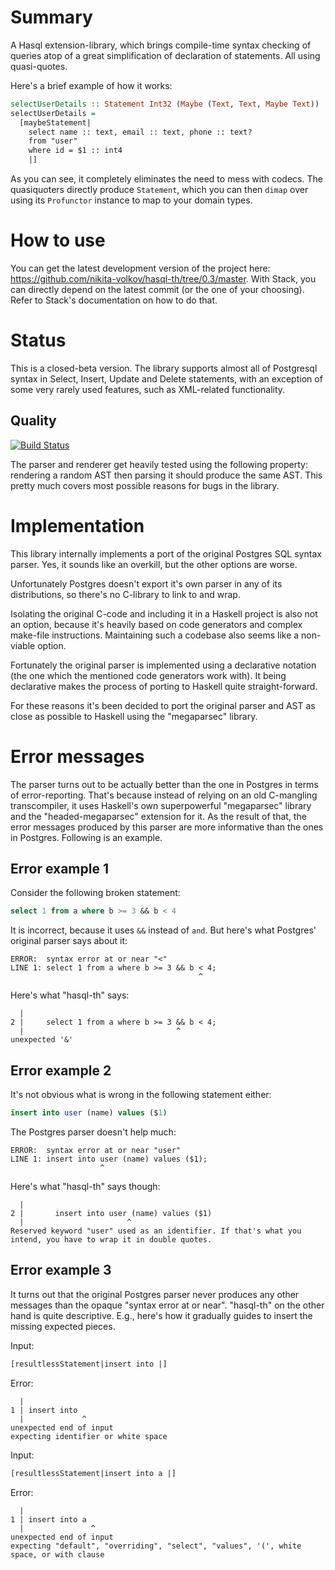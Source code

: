 # Summary

A Hasql extension-library, which brings compile-time syntax checking of queries atop of a great simplification of declaration of statements. All using quasi-quotes.

Here's a brief example of how it works:

```haskell
selectUserDetails :: Statement Int32 (Maybe (Text, Text, Maybe Text))
selectUserDetails =
  [maybeStatement|
    select name :: text, email :: text, phone :: text?
    from "user"
    where id = $1 :: int4
    |]
```

As you can see, it completely eliminates the need to mess with codecs. The quasiquoters directly produce `Statement`, which you can then `dimap` over using its `Profunctor` instance to map to your domain types.

# How to use 

You can get the latest development version of the project here: https://github.com/nikita-volkov/hasql-th/tree/0.3/master. With Stack, you can directly depend on the latest commit (or the one of your choosing). Refer to Stack's documentation on how to do that.

# Status

This is a closed-beta version. The library supports almost all of Postgresql syntax in Select, Insert, Update and Delete statements, with an exception of some very rarely used features, such as XML-related functionality.

## Quality

[![Build Status](https://travis-ci.org/nikita-volkov/hasql-th.svg?branch=master)](https://travis-ci.org/nikita-volkov/hasql-th)

The parser and renderer get heavily tested using the following property: rendering a random AST then parsing it should produce the same AST. This pretty much covers most possible reasons for bugs in the library.

# Implementation

This library internally implements a port of the original Postgres SQL syntax parser. Yes, it sounds like an overkill, but the other options are worse.

Unfortunately Postgres doesn't export it's own parser in any of its distributions, so there's no C-library to link to and wrap.

Isolating the original C-code and including it in a Haskell project is also not an option, because it's heavily based on code generators and complex make-file instructions. Maintaining such a codebase also seems like a non-viable option.

Fortunately the original parser is implemented using a declarative notation (the one which the mentioned code generators work with). It being declarative makes the process of porting to Haskell quite straight-forward. 

For these reasons it's been decided to port the original parser and AST as close as possible to Haskell using the "megaparsec" library.

# Error messages

The parser turns out to be actually better than the one in Postgres in terms of error-reporting. That's because instead of relying on an old C-mangling transcompiler, it uses Haskell's own superpowerful "megaparsec" library and the "headed-megaparsec" extension for it. As the result of that, the error messages produced by this parser are more informative than the ones in Postgres. Following is an example.

## Error example 1

Consider the following broken statement:

```sql
select 1 from a where b >= 3 && b < 4
```

It is incorrect, because it uses `&&` instead of `and`. But here's what Postgres' original parser says about it:

```
ERROR:  syntax error at or near "<"
LINE 1: select 1 from a where b >= 3 && b < 4;
                                          ^
```

Here's what "hasql-th" says:

```
  |
2 |     select 1 from a where b >= 3 && b < 4;
  |                                  ^
unexpected '&'
```

## Error example 2

It's not obvious what is wrong in the following statement either:

```sql
insert into user (name) values ($1)
```

The Postgres parser doesn't help much:

```
ERROR:  syntax error at or near "user"
LINE 1: insert into user (name) values ($1);
                    ^
```

Here's what "hasql-th" says though:

```
  |
2 |       insert into user (name) values ($1)
  |                       ^
Reserved keyword "user" used as an identifier. If that's what you intend, you have to wrap it in double quotes.
```

## Error example 3

It turns out that the original Postgres parser never produces any other messages than the opaque "syntax error at or near". "hasql-th" on the other hand is quite descriptive. E.g., here's how it gradually guides to insert the missing expected pieces.

Input:

```haskell
[resultlessStatement|insert into |]
```

Error:

```
  |
1 | insert into 
  |             ^
unexpected end of input
expecting identifier or white space
```

Input:

```haskell
[resultlessStatement|insert into a |]
```

Error:

```
  |
1 | insert into a 
  |               ^
unexpected end of input
expecting "default", "overriding", "select", "values", '(', white space, or with clause
```
